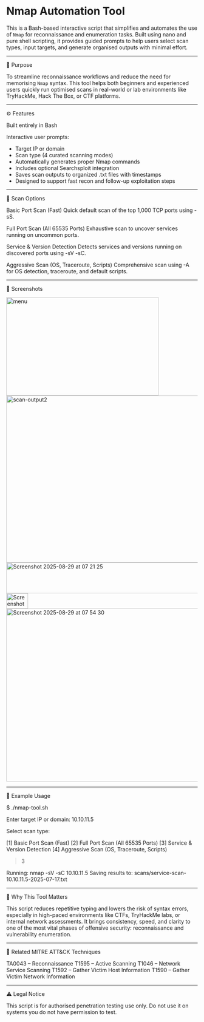 # Nmap Automation Tool

This is a Bash-based interactive script that simplifies and automates the use of `Nmap` for reconnaissance and enumeration tasks. Built using nano and pure shell scripting, it provides guided prompts to help users select scan types, input targets, and generate organised outputs with minimal effort.

---

🎯 Purpose

To streamline reconnaissance workflows and reduce the need for memorising `Nmap` syntax. This tool helps both beginners and experienced users quickly run optimised scans in real-world or lab environments like TryHackMe, Hack The Box, or CTF platforms.

---

⚙️ Features

Built entirely in Bash

Interactive user prompts:
 - Target IP or domain
 - Scan type (4 curated scanning modes)
 - Automatically generates proper Nmap commands
 - Includes optional Searchsploit integration
 - Saves scan outputs to organized .txt files with timestamps
 - Designed to support fast recon and follow-up exploitation steps

---

🧪 Scan Options

Basic Port Scan (Fast)
  Quick default scan of the top 1,000 TCP ports using -sS.

Full Port Scan (All 65535 Ports)
  Exhaustive scan to uncover services running on uncommon ports.

Service & Version Detection
  Detects services and versions running on discovered ports using -sV -sC.

Aggressive Scan (OS, Traceroute, Scripts)
  Comprehensive scan using -A for OS detection, traceroute, and default scripts.


---

📸 Screenshots

<img width="401" height="259" alt="menu" src="https://github.com/user-attachments/assets/8c8fccbe-6d60-4c8e-99d8-09212ee5f794" />

<img width="668" height="440" alt="scan-output2" src="https://github.com/user-attachments/assets/912922f8-a764-41f9-94e0-8aeb81174189" />

<img width="789" height="81" alt="Screenshot 2025-08-29 at 07 21 25" src="https://github.com/user-attachments/assets/1edc584b-8d07-4c00-81f1-e56d22c1e4e6" />

<img width="57" height="40" alt="Screenshot 2025-08-29 at 07 52 53" src="https://github.com/user-attachments/assets/dcc07a4f-58d7-4892-8304-0786c1600147" />

<img width="1213" height="456" alt="Screenshot 2025-08-29 at 07 54 30" src="https://github.com/user-attachments/assets/6c20547e-7e34-47e5-8163-616ea1d0ae01" />


---

🚀 Example Usage

$ ./nmap-tool.sh

Enter target IP or domain: 10.10.11.5

Select scan type:

  [1] Basic Port Scan (Fast)
  [2] Full Port Scan (All 65535 Ports)
  [3] Service & Version Detection
  [4] Aggressive Scan (OS, Traceroute, Scripts)

> 3

Running: nmap -sV -sC 10.10.11.5
Saving results to: scans/service-scan-10.10.11.5-2025-07-17.txt

---

🧠 Why This Tool Matters

This script reduces repetitive typing and lowers the risk of syntax errors, especially in high-paced environments like CTFs, TryHackMe labs, or internal network assessments. It brings consistency, speed, and clarity to one of the most vital phases of offensive security: reconnaissance and vulnerability enumeration.

---

📎 Related MITRE ATT&CK Techniques

TA0043 – Reconnaissance
T1595 – Active Scanning
T1046 – Network Service Scanning
T1592 – Gather Victim Host Information
T1590 – Gather Victim Network Information

---

⚠️ Legal Notice

This script is for authorised penetration testing use only. Do not use it on systems you do not have permission to test.
